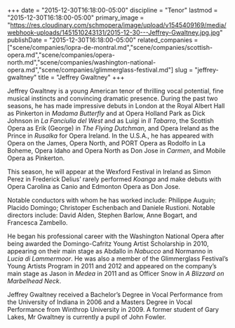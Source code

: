 +++
date = "2015-12-30T16:18:00-05:00"
discipline = "Tenor"
lastmod = "2015-12-30T16:18:00-05:00"
primary_image = "https://res.cloudinary.com/schmopera/image/upload/v1545409169/media/webhook-uploads/1451510243131/2015-12-30---Jeffrey-Gwaltney.jpg.jpg"
publishDate = "2015-12-30T16:18:00-05:00"
related_companies = ["scene/companies/lopra-de-montral.md","scene/companies/scottish-opera.md","scene/companies/opera-north.md","scene/companies/washington-national-opera.md","scene/companies/glimmerglass-festival.md"]
slug = "jeffrey-gwaltney"
title = "Jeffrey Gwaltney"
+++

Jeffrey Gwaltney is a young American tenor of thrilling vocal potential, fine musical instincts and convincing dramatic presence.  During the past two seasons, he has made impressive debuts in London at the Royal Albert Hall as Pinkerton in *Madama Butterfly* and at Opera Holland Park as Dick Johnson in *La Fanciulla del West* and as Luigi in *Il Tabarro*, the Scottish Opera as Erik (George) in *The Flying Dutchman*, and Opera Ireland as the Prince in *Rusalka* for Opera Ireland.  In the U.S.A., he has appeared with Opera on the James, Opera North, and PORT Opera as Rodolfo in La Boheme, Opera Idaho and Opera North as Don Jose in *Carmen*, and Mobile Opera as Pinkerton.

This season, he will appear at the Wexford Festival in Ireland as Simon Perez in Frederick Delius’ rarely performed *Koanga* and make debuts with Opera Carolina as Canio and Edmonton Opera as Don Jose.

Notable conductors with whom he has worked include: Philippe Auguin; Placido Domingo; Christoper Eschenbach and Daniele Rustioni. Notable directors include: David Alden, Stephen Barlow, Anne Bogart, and Francesca Zambello.

He began his professional career with the Washington National Opera after being awarded the Domingo-Cafritz Young Artist Scholarship in 2010, appearing on their main stage as Abdallo in *Nabucco* and Normanno in *Lucia di Lammermoor*. He was also a member of the Glimmerglass Festival’s Young Artists Program in 2011 and 2012 and appeared on the company’s main stage as Jason in *Medea* in 2011 and as Officer Snow in *A Blizzard on Marbelhead Neck*.

Jeffrey Gwaltney received a Bachelor’s Degree in Vocal Performance from the University of Indiana in 2006 and a Masters Degree in Vocal Performance from Winthrop University in 2009.  A former student of Gary Lakes, Mr Gwaltney is currently a pupil of John Fowler.
